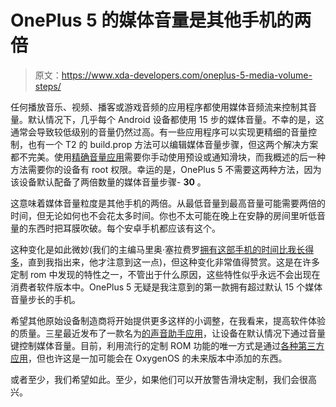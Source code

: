# OnePlus 5 的媒体音量是其他手机的两倍

> 原文：<https://www.xda-developers.com/oneplus-5-media-volume-steps/>

任何播放音乐、视频、播客或游戏音频的应用程序都使用媒体音频流来控制其音量。默认情况下，几乎每个 Android 设备都使用 15 步的媒体音量。不幸的是，这通常会导致较低级别的音量仍然过高。有一些应用程序可以实现更精细的音量控制，也有一个 T2 的 build.prop 方法可以编辑媒体音量步骤，但这两个解决方案都不完美。使用[精确音量应用](https://forum.xda-developers.com/android/apps-games/app-precise-volume-override-androids-t3573562)需要你手动使用预设或通知滑块，而我概述的后一种方法需要你的设备有 root 权限。幸运的是，OnePlus 5 不需要这两种方法，因为该设备默认配备了两倍数量的媒体音量步骤- **30** 。

这意味着媒体音量粒度是其他手机的两倍。从最低音量到最高音量可能需要两倍的时间，但无论如何也不会花太多时间。你也不太可能在晚上在安静的房间里听低音量的东西时把耳膜吹破。每个安卓手机都应该有这个。

这种变化是如此微妙(我们的主编马里奥·塞拉费罗[拥有这部手机的时间比我长得多](https://www.xda-developers.com/despite-controversies-oneplus-5-great/)，直到我指出来，他才注意到这一点)，但这种变化非常值得赞赏。这是在许多定制 rom 中发现的特性之一，不管出于什么原因，这些特性似乎永远不会出现在消费者软件版本中。OnePlus 5 无疑是我注意到的第一款拥有超过默认 15 个媒体音量步长的手机。

希望其他原始设备制造商将开始提供更多这样的小调整，在我看来，提高软件体验的质量。三星最近发布了一款名为[的声音助手应用](https://www.xda-developers.com/samsung-releases-soundassistant-app-for-galaxy-devices-on-android-7-0/)，让设备在默认情况下通过音量键控制媒体音量。目前，利用流行的定制 ROM 功能的唯一方式是通过[各种第三方应用](https://www.xda-developers.com/apps-to-master-your-volume-buttons/)，但也许这是一加可能会在 OxygenOS 的未来版本中添加的东西。

或者至少，我们希望如此。至少，如果他们可以开放警告滑块定制，我们会很高兴。